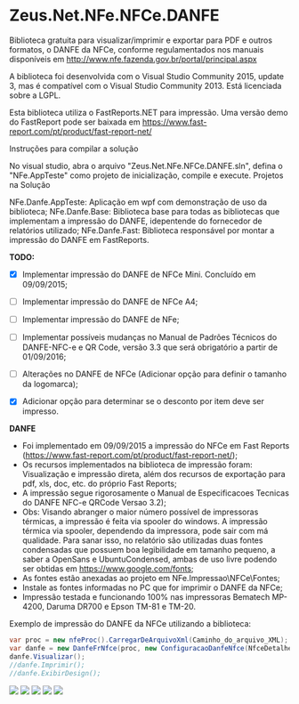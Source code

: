 # Zeus.Net.NFe.NFCe.DANFE

Biblioteca gratuita para visualizar/imprimir e exportar para PDF e outros formatos, o DANFE da NFCe, conforme regulamentados nos manuais disponíveis em http://www.nfe.fazenda.gov.br/portal/principal.aspx

A biblioteca foi desenvolvida com o Visual Studio Community 2015, update 3, mas é compatível com o Visual Studio Community 2013. Está licenciada sobre a LGPL.

Esta biblioteca utiliza o FastReports.NET para impressão.
Uma versão demo do FastReport pode ser baixada em https://www.fast-report.com/pt/product/fast-report-net/

Instruções para compilar a solução

No visual studio, abra o arquivo "Zeus.Net.NFe.NFCe.DANFE.sln", defina o "NFe.AppTeste" como projeto de inicialização, compile e execute.
Projetos na Solução

NFe.Danfe.AppTeste: Aplicação em wpf com demonstração de uso da biblioteca;
NFe.Danfe.Base: Biblioteca base para todas as bibliotecas que implementam a impressão do DANFE, idepentende do fornecedor de relatórios utilizado;
NFe.Danfe.Fast: Biblioteca responsável por montar a impressão do DANFE em FastReports.

**TODO:**
- [x] Implementar impressão do DANFE de NFCe Mini. Concluído em 09/09/2015;
- [ ] Implementar impressão do DANFE de NFCe A4;
- [ ] Implementar impressão do DANFE de NFe;
- [ ] Implementar possíveis mudanças no Manual de Padrões Técnicos do DANFE-NFC-e e QR Code, versão 3.3 que será obrigatório a
 partir de  01/09/2016;
- [ ] Alterações no DANFE de NFCe (Adicionar opção para definir o tamanho da logomarca);
- [x] Adicionar opção para determinar se o desconto por item deve ser impresso.



**DANFE**
- Foi implementado em 09/09/2015 a impressão do NFCe em Fast Reports (https://www.fast-report.com/pt/product/fast-report-net/);
- Os recursos implementados na biblioteca de impressão foram: Visualização e impressão direta, além dos recursos de exportação para pdf, xls, doc, etc. do próprio Fast Reports;
- A impressão segue rigorosamente o Manual de Especificacoes Tecnicas do DANFE NFC-e QRCode Versao 3.2);
- Obs: Visando abranger o maior número possível de impressoras térmicas, a impressão é feita via spooler do windows. A impressão térmica via spooler, dependendo da impressora, pode sair com má qualidade. Para sanar isso, no relatório são utilizadas duas fontes condensadas que possuem boa legibilidade em tamanho pequeno, a saber a OpenSans e UbuntuCondensed, ambas de uso livre podendo ser obtidas em https://www.google.com/fonts;
- As fontes estão anexadas ao projeto em NFe.Impressao\NFCe\Fontes;
- Instale as fontes informadas no PC que for imprimir o DANFE da NFCe;
- Impressão testada e funcionando 100% nas impressoras Bematech MP-4200, Daruma DR700 e Epson TM-81 e TM-20.

Exemplo de impressão do DANFE da NFCe utilizando a biblioteca:

```cs
var proc = new nfeProc().CarregarDeArquivoXml(Caminho_do_arquivo_XML);
var danfe = new DanfeFrNfce(proc, new ConfiguracaoDanfeNfce(NfceDetalheVendaNormal.UmaLinha, NfceDetalheVendaContigencia.UmaLinha, null/*Logomarca em byte[]*/), "00001", "XXXXXXXXXXXXXXXXXXXXXXXXXX");
danfe.Visualizar();
//danfe.Imprimir();
//danfe.ExibirDesign();

```


![](http://www.zeusautomacao.com.br/imagens/git/07.png)
![](http://www.zeusautomacao.com.br/imagens/git/08.png)
![](http://www.zeusautomacao.com.br/imagens/git/09.png)
![](http://www.zeusautomacao.com.br/imagens/git/10.png)
![](http://www.zeusautomacao.com.br/imagens/git/11.jpg)
